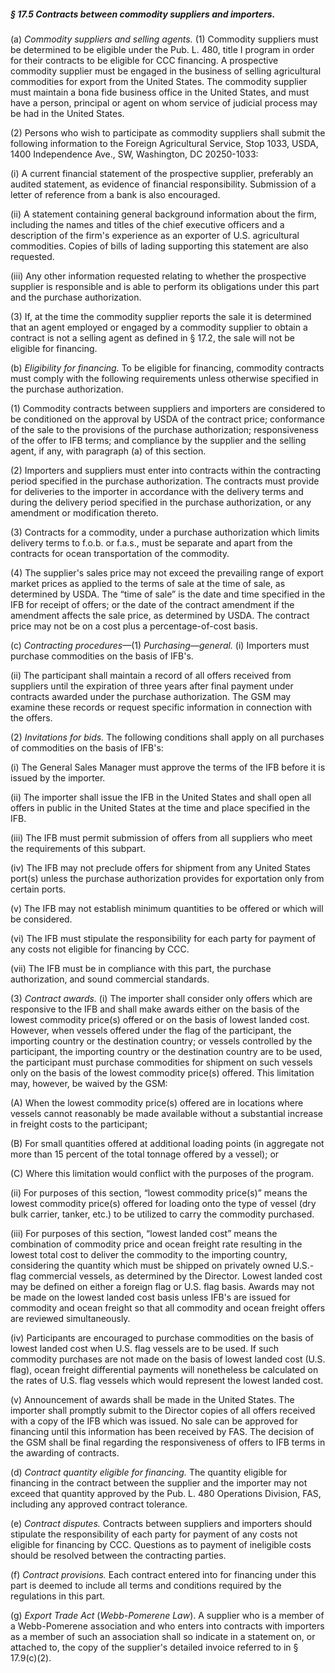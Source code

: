 ##### § 17.5 Contracts between commodity suppliers and importers. #####

(a) *Commodity suppliers and selling agents.* (1) Commodity suppliers must be determined to be eligible under the Pub. L. 480, title I program in order for their contracts to be eligible for CCC financing. A prospective commodity supplier must be engaged in the business of selling agricultural commodities for export from the United States. The commodity supplier must maintain a bona fide business office in the United States, and must have a person, principal or agent on whom service of judicial process may be had in the United States.

(2) Persons who wish to participate as commodity suppliers shall submit the following information to the Foreign Agricultural Service, Stop 1033, USDA, 1400 Independence Ave., SW, Washington, DC 20250-1033:

(i) A current financial statement of the prospective supplier, preferably an audited statement, as evidence of financial responsibility. Submission of a letter of reference from a bank is also encouraged.

(ii) A statement containing general background information about the firm, including the names and titles of the chief executive officers and a description of the firm's experience as an exporter of U.S. agricultural commodities. Copies of bills of lading supporting this statement are also requested.

(iii) Any other information requested relating to whether the prospective supplier is responsible and is able to perform its obligations under this part and the purchase authorization.

(3) If, at the time the commodity supplier reports the sale it is determined that an agent employed or engaged by a commodity supplier to obtain a contract is not a selling agent as defined in § 17.2, the sale will not be eligible for financing.

(b) *Eligibility for financing.* To be eligible for financing, commodity contracts must comply with the following requirements unless otherwise specified in the purchase authorization.

(1) Commodity contracts between suppliers and importers are considered to be conditioned on the approval by USDA of the contract price; conformance of the sale to the provisions of the purchase authorization; responsiveness of the offer to IFB terms; and compliance by the supplier and the selling agent, if any, with paragraph (a) of this section.

(2) Importers and suppliers must enter into contracts within the contracting period specified in the purchase authorization. The contracts must provide for deliveries to the importer in accordance with the delivery terms and during the delivery period specified in the purchase authorization, or any amendment or modification thereto.

(3) Contracts for a commodity, under a purchase authorization which limits delivery terms to f.o.b. or f.a.s., must be separate and apart from the contracts for ocean transportation of the commodity.

(4) The supplier's sales price may not exceed the prevailing range of export market prices as applied to the terms of sale at the time of sale, as determined by USDA. The “time of sale” is the date and time specified in the IFB for receipt of offers; or the date of the contract amendment if the amendment affects the sale price, as determined by USDA. The contract price may not be on a cost plus a percentage-of-cost basis.

(c) *Contracting procedures*—(1) *Purchasing—general.* (i) Importers must purchase commodities on the basis of IFB's.

(ii) The participant shall maintain a record of all offers received from suppliers until the expiration of three years after final payment under contracts awarded under the purchase authorization. The GSM may examine these records or request specific information in connection with the offers.

(2) *Invitations for bids.* The following conditions shall apply on all purchases of commodities on the basis of IFB's:

(i) The General Sales Manager must approve the terms of the IFB before it is issued by the importer.

(ii) The importer shall issue the IFB in the United States and shall open all offers in public in the United States at the time and place specified in the IFB.

(iii) The IFB must permit submission of offers from all suppliers who meet the requirements of this subpart.

(iv) The IFB may not preclude offers for shipment from any United States port(s) unless the purchase authorization provides for exportation only from certain ports.

(v) The IFB may not establish minimum quantities to be offered or which will be considered.

(vi) The IFB must stipulate the responsibility for each party for payment of any costs not eligible for financing by CCC.

(vii) The IFB must be in compliance with this part, the purchase authorization, and sound commercial standards.

(3) *Contract awards.* (i) The importer shall consider only offers which are responsive to the IFB and shall make awards either on the basis of the lowest commodity price(s) offered or on the basis of lowest landed cost. However, when vessels offered under the flag of the participant, the importing country or the destination country; or vessels controlled by the participant, the importing country or the destination country are to be used, the participant must purchase commodities for shipment on such vessels only on the basis of the lowest commodity price(s) offered. This limitation may, however, be waived by the GSM:

(A) When the lowest commodity price(s) offered are in locations where vessels cannot reasonably be made available without a substantial increase in freight costs to the participant;

(B) For small quantities offered at additional loading points (in aggregate not more than 15 percent of the total tonnage offered by a vessel); or

(C) Where this limitation would conflict with the purposes of the program.

(ii) For purposes of this section, “lowest commodity price(s)” means the lowest commodity price(s) offered for loading onto the type of vessel (dry bulk carrier, tanker, etc.) to be utilized to carry the commodity purchased.

(iii) For purposes of this section, “lowest landed cost” means the combination of commodity price and ocean freight rate resulting in the lowest total cost to deliver the commodity to the importing country, considering the quantity which must be shipped on privately owned U.S.-flag commercial vessels, as determined by the Director. Lowest landed cost may be defined on either a foreign flag or U.S. flag basis. Awards may not be made on the lowest landed cost basis unless IFB's are issued for commodity and ocean freight so that all commodity and ocean freight offers are reviewed simultaneously.

(iv) Participants are encouraged to purchase commodities on the basis of lowest landed cost when U.S. flag vessels are to be used. If such commodity purchases are not made on the basis of lowest landed cost (U.S. flag), ocean freight differential payments will nonetheless be calculated on the rates of U.S. flag vessels which would represent the lowest landed cost.

(v) Announcement of awards shall be made in the United States. The importer shall promptly submit to the Director copies of all offers received with a copy of the IFB which was issued. No sale can be approved for financing until this information has been received by FAS. The decision of the GSM shall be final regarding the responsiveness of offers to IFB terms in the awarding of contracts.

(d) *Contract quantity eligible for financing.* The quantity eligible for financing in the contract between the supplier and the importer may not exceed that quantity approved by the Pub. L. 480 Operations Division, FAS, including any approved contract tolerance.

(e) *Contract disputes.* Contracts between suppliers and importers should stipulate the responsibility of each party for payment of any costs not eligible for financing by CCC. Questions as to payment of ineligible costs should be resolved between the contracting parties.

(f) *Contract provisions.* Each contract entered into for financing under this part is deemed to include all terms and conditions required by the regulations in this part.

(g) *Export Trade Act* (*Webb-Pomerene Law*). A supplier who is a member of a Webb-Pomerene association and who enters into contracts with importers as a member of such an association shall so indicate in a statement on, or attached to, the copy of the supplier's detailed invoice referred to in § 17.9(c)(2).